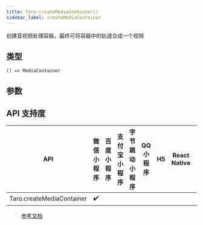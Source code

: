 ```yaml
---
title: Taro.createMediaContainer()
sidebar_label: createMediaContainer
---
```


创建音视频处理容器，最终可将容器中的轨道合成一个视频

## 类型

```tsx
() => MediaContainer
```

## 参数

## API 支持度

| API | 微信小程序 | 百度小程序 | 支付宝小程序 | 字节跳动小程序 | QQ 小程序 | H5 | React Native | 快应用 |
| :---: | :---: | :---: | :---: | :---: | :---: | :---: | :---: | :---: |
| Taro.createMediaContainer | ✔️ |  |  |  |  |  |  |  |

> [参考文档](https://developers.weixin.qq.com/miniprogram/dev/api/media/video-processing/wx.createMediaContainer.html)

